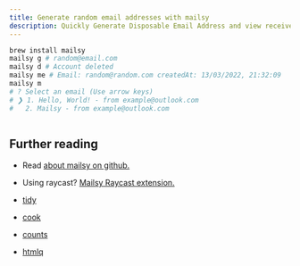 ```yaml
---
title: Generate random email addresses with mailsy
description: Quickly Generate Disposable Email Address and view received mails.
---
```


```sh
brew install mailsy
mailsy g # random@email.com
mailsy d # Account deleted
mailsy me # Email: random@random.com createdAt: 13/03/2022, 21:32:09
mailsy m
# ? Select an email (Use arrow keys)
# ❯ 1. Hello, World! - from example@outlook.com
#   2. Mailsy - from example@outlook.com



```
## Further reading

- Read [about mailsy on github.](https://github.com/BalliAsghar/Mailsy/)

- Using raycast? [Mailsy Raycast extension.](https://www.raycast.com/BalliAsghar/mailsy/)

- [tidy](https://github.com/sts10/tidy?tab=readme-ov-file/)
- [cook](https://github.com/glitchedgitz/cook/)
- [counts](https://github.com/nnethercote/counts/)
- [htmlq](https://github.com/mgdm/htmlq/)
